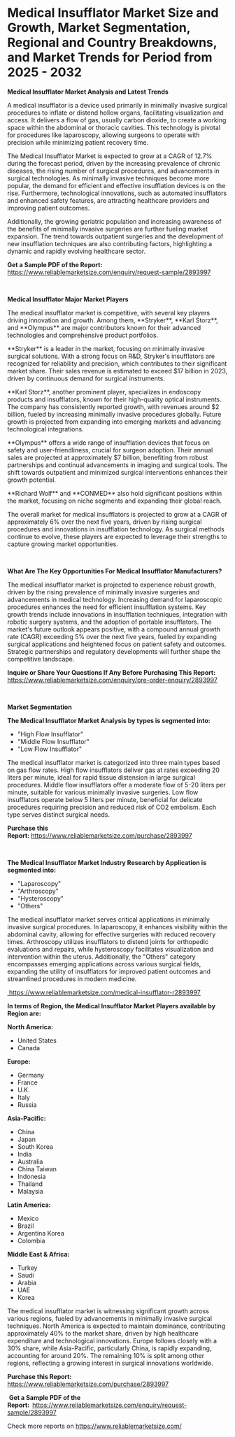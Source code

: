 <p><h1>Medical Insufflator Market Size and Growth, Market Segmentation, Regional and Country Breakdowns, and Market Trends for Period from 2025 -  2032</h1></p><p><strong>Medical Insufflator Market Analysis and Latest Trends</strong></p>
<p><p>A medical insufflator is a device used primarily in minimally invasive surgical procedures to inflate or distend hollow organs, facilitating visualization and access. It delivers a flow of gas, usually carbon dioxide, to create a working space within the abdominal or thoracic cavities. This technology is pivotal for procedures like laparoscopy, allowing surgeons to operate with precision while minimizing patient recovery time.</p><p>The Medical Insufflator Market is expected to grow at a CAGR of 12.7% during the forecast period, driven by the increasing prevalence of chronic diseases, the rising number of surgical procedures, and advancements in surgical technologies. As minimally invasive techniques become more popular, the demand for efficient and effective insufflation devices is on the rise. Furthermore, technological innovations, such as automated insufflators and enhanced safety features, are attracting healthcare providers and improving patient outcomes. </p><p>Additionally, the growing geriatric population and increasing awareness of the benefits of minimally invasive surgeries are further fueling market expansion. The trend towards outpatient surgeries and the development of new insufflation techniques are also contributing factors, highlighting a dynamic and rapidly evolving healthcare sector.</p></p>
<p><strong>Get a Sample PDF of the Report:&nbsp;</strong> <a href="https://www.reliablemarketsize.com/enquiry/request-sample/2893997?utm_campaign=3205&utm_medium=2&utm_source=Github&utm_content=ia&utm_term=15032025&utm_id=medical-insufflator">https://www.reliablemarketsize.com/enquiry/request-sample/2893997</a></p>
<p>&nbsp;</p>
<p><strong>Medical Insufflator Major Market Players</strong></p>
<p><p>The medical insufflator market is competitive, with several key players driving innovation and growth. Among them, **Stryker**, **Karl Storz**, and **Olympus** are major contributors known for their advanced technologies and comprehensive product portfolios.</p><p>**Stryker** is a leader in the market, focusing on minimally invasive surgical solutions. With a strong focus on R&D, Stryker's insufflators are recognized for reliability and precision, which contributes to their significant market share. Their sales revenue is estimated to exceed $17 billion in 2023, driven by continuous demand for surgical instruments.</p><p>**Karl Storz**, another prominent player, specializes in endoscopy products and insufflators, known for their high-quality optical instruments. The company has consistently reported growth, with revenues around $2 billion, fueled by increasing minimally invasive procedures globally. Future growth is projected from expanding into emerging markets and advancing technological integrations.</p><p>**Olympus** offers a wide range of insufflation devices that focus on safety and user-friendliness, crucial for surgeon adoption. Their annual sales are projected at approximately $7 billion, benefiting from robust partnerships and continual advancements in imaging and surgical tools. The shift towards outpatient and minimized surgical interventions enhances their growth potential.</p><p>**Richard Wolf** and **CONMED** also hold significant positions within the market, focusing on niche segments and expanding their global reach. </p><p>The overall market for medical insufflators is projected to grow at a CAGR of approximately 6% over the next five years, driven by rising surgical procedures and innovations in insufflation technology. As surgical methods continue to evolve, these players are expected to leverage their strengths to capture growing market opportunities.</p></p>
<p>&nbsp;</p>
<p><strong>What Are The Key Opportunities For Medical Insufflator Manufacturers?</strong></p>
<p><p>The medical insufflator market is projected to experience robust growth, driven by the rising prevalence of minimally invasive surgeries and advancements in medical technology. Increasing demand for laparoscopic procedures enhances the need for efficient insufflation systems. Key growth trends include innovations in insufflation techniques, integration with robotic surgery systems, and the adoption of portable insufflators. The market's future outlook appears positive, with a compound annual growth rate (CAGR) exceeding 5% over the next five years, fueled by expanding surgical applications and heightened focus on patient safety and outcomes. Strategic partnerships and regulatory developments will further shape the competitive landscape.</p></p>
<p><strong>Inquire or Share Your Questions If Any Before Purchasing This Report:</strong> <a href="https://www.reliablemarketsize.com/enquiry/pre-order-enquiry/2893997?utm_campaign=3205&utm_medium=2&utm_source=Github&utm_content=ia&utm_term=15032025&utm_id=medical-insufflator">https://www.reliablemarketsize.com/enquiry/pre-order-enquiry/2893997</a></p>
<p>&nbsp;</p>
<p><strong>Market Segmentation</strong></p>
<p><strong>The Medical Insufflator Market Analysis by types is segmented into:</strong></p>
<p><ul><li>"High Flow Insufflator"</li><li>"Middle Flow Insufflator"</li><li>"Low Flow Insufflator"</li></ul></p>
<p><p>The medical insufflator market is categorized into three main types based on gas flow rates. High flow insufflators deliver gas at rates exceeding 20 liters per minute, ideal for rapid tissue distension in large surgical procedures. Middle flow insufflators offer a moderate flow of 5-20 liters per minute, suitable for various minimally invasive surgeries. Low flow insufflators operate below 5 liters per minute, beneficial for delicate procedures requiring precision and reduced risk of CO2 embolism. Each type serves distinct surgical needs.</p></p>
<p><strong>Purchase this Report:&nbsp;</strong><a href="https://www.reliablemarketsize.com/purchase/2893997?utm_campaign=3205&utm_medium=2&utm_source=Github&utm_content=ia&utm_term=15032025&utm_id=medical-insufflator">https://www.reliablemarketsize.com/purchase/2893997</a></p>
<p>&nbsp;</p>
<p><strong>The Medical Insufflator Market Industry Research by Application is segmented into:</strong></p>
<p><ul><li>"Laparoscopy"</li><li>"Arthroscopy"</li><li>"Hysteroscopy"</li><li>"Others"</li></ul></p>
<p><p>The medical insufflator market serves critical applications in minimally invasive surgical procedures. In laparoscopy, it enhances visibility within the abdominal cavity, allowing for effective surgeries with reduced recovery times. Arthroscopy utilizes insufflators to distend joints for orthopedic evaluations and repairs, while hysteroscopy facilitates visualization and intervention within the uterus. Additionally, the "Others" category encompasses emerging applications across various surgical fields, expanding the utility of insufflators for improved patient outcomes and streamlined procedures in modern medicine.</p></p>
<p><a href="https://www.reliablemarketsize.com/medical-insufflator-r2893997?utm_campaign=3205&utm_medium=2&utm_source=Github&utm_content=ia&utm_term=15032025&utm_id=medical-insufflator">&nbsp;https://www.reliablemarketsize.com/medical-insufflator-r2893997</a></p>
<p><strong>In terms of Region, the Medical Insufflator Market Players available by Region are:</strong></p>
<p>
    <p> <strong> North America: </strong>
        <ul>
            <li>United States</li>
            <li>Canada</li>
        </ul>
        </p> 
    <p> <strong> Europe: </strong>
        <ul>
            <li>Germany</li>
            <li>France</li>
            <li>U.K.</li>
            <li>Italy</li>
            <li>Russia</li>
        </ul>
        </p> 
    <p> <strong> Asia-Pacific: </strong>
        <ul>
            <li>China</li>
            <li>Japan</li>
            <li>South Korea</li>
            <li>India</li>
            <li>Australia</li>
            <li>China Taiwan</li>
            <li>Indonesia</li>
            <li>Thailand</li>
            <li>Malaysia</li>
        </ul>
        </p> 
    <p> <strong> Latin America: </strong>
        <ul>
            <li>Mexico</li>
            <li>Brazil</li>
            <li>Argentina Korea</li>
            <li>Colombia</li>
        </ul>
        </p> 
    <p> <strong> Middle East & Africa: </strong>
        <ul>
            <li>Turkey</li>
            <li>Saudi</li>
            <li>Arabia</li>
            <li>UAE</li>
            <li>Korea</li>
        </ul>
    </p>
    </p>
<p><p>The medical insufflator market is witnessing significant growth across various regions, fueled by advancements in minimally invasive surgical techniques. North America is expected to maintain dominance, contributing approximately 40% to the market share, driven by high healthcare expenditure and technological innovations. Europe follows closely with a 30% share, while Asia-Pacific, particularly China, is rapidly expanding, accounting for around 20%. The remaining 10% is split among other regions, reflecting a growing interest in surgical innovations worldwide.</p></p>
<p><strong>Purchase this Report: </strong><a href="https://www.reliablemarketsize.com/purchase/2893997?utm_campaign=3205&utm_medium=2&utm_source=Github&utm_content=ia&utm_term=15032025&utm_id=medical-insufflator">https://www.reliablemarketsize.com/purchase/2893997</a></p>
<p>&nbsp;<strong>Get a Sample PDF of the Report:&nbsp;&nbsp;</strong><a href="https://www.reliablemarketsize.com/enquiry/request-sample/2893997?utm_campaign=3205&utm_medium=2&utm_source=Github&utm_content=ia&utm_term=15032025&utm_id=medical-insufflator">https://www.reliablemarketsize.com/enquiry/request-sample/2893997</a></p>
<p><strong></strong></p>
<p>Check more reports on <a href="https://www.reliablemarketsize.com/?utm_campaign=3205&utm_medium=2&utm_source=Github&utm_content=ia&utm_term=15032025&utm_id=medical-insufflator">https://www.reliablemarketsize.com/</a></p>